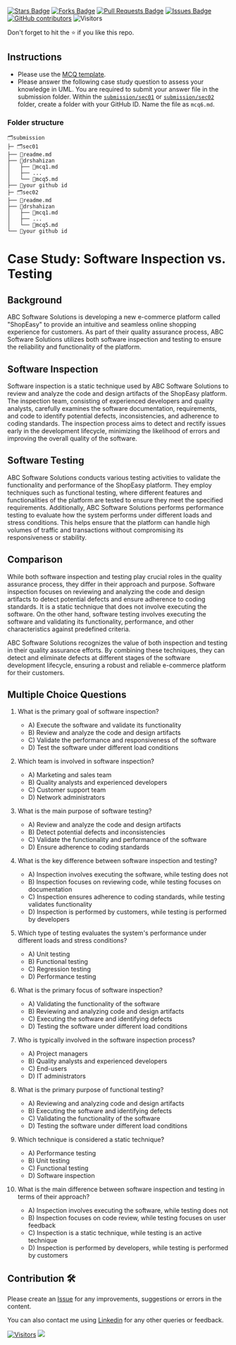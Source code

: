 <a href="https://github.com/drshahizan/software-engineering/stargazers"><img src="https://img.shields.io/github/stars/drshahizan/software-engineering" alt="Stars Badge"/></a>
<a href="https://github.com/drshahizan/software-engineering/network/members"><img src="https://img.shields.io/github/forks/drshahizan/software-engineering" alt="Forks Badge"/></a>
<a href="https://github.com/drshahizan/software-engineering/pulls"><img src="https://img.shields.io/github/issues-pr/drshahizan/software-engineering" alt="Pull Requests Badge"/></a>
<a href="https://github.com/drshahizan/software-engineering"><img src="https://img.shields.io/github/issues/drshahizan/software-engineering" alt="Issues Badge"/></a>
<a href="https://github.com/drshahizan/software-engineering/graphs/contributors"><img alt="GitHub contributors" src="https://img.shields.io/github/contributors/drshahizan/software-engineering?color=2b9348"></a>
![Visitors](https://api.visitorbadge.io/api/visitors?path=https%3A%2F%2Fgithub.com%2Fdrshahizan%2Fsoftware-engineering&labelColor=%23d9e3f0&countColor=%23697689&style=flat)

Don't forget to hit the :star: if you like this repo.

## Instructions
- Please use the [MCQ template](temp_mcq.md).
- Please answer the following case study question to assess your knowledge in UML. You are required to submit your answer file in the submission folder. Within the [`submission/sec01`](../uml/submission/sec01) or [`submission/sec02`](../uml/submission//sec02) folder, create a folder with your GitHub ID. Name the file as `mcq6.md`.

### Folder structure

```
🗂️submission
├─ 🗂️sec01
├── 📄readme.md
├── 📁drshahizan
│   ├── 📄mcq1.md
│   ├── ...
│   └── 📄mcq5.md
├── 📁your github id
├─ 🗂️sec02
├── 📄readme.md
├── 📁drshahizan
│   ├── 📄mcq1.md
│   ├── ...
│   └── 📄mcq5.md
└── 📁your github id
```

# Case Study: Software Inspection vs. Testing

## Background
ABC Software Solutions is developing a new e-commerce platform called "ShopEasy" to provide an intuitive and seamless online shopping experience for customers. As part of their quality assurance process, ABC Software Solutions utilizes both software inspection and testing to ensure the reliability and functionality of the platform.

## Software Inspection
Software inspection is a static technique used by ABC Software Solutions to review and analyze the code and design artifacts of the ShopEasy platform. The inspection team, consisting of experienced developers and quality analysts, carefully examines the software documentation, requirements, and code to identify potential defects, inconsistencies, and adherence to coding standards. The inspection process aims to detect and rectify issues early in the development lifecycle, minimizing the likelihood of errors and improving the overall quality of the software.

## Software Testing
ABC Software Solutions conducts various testing activities to validate the functionality and performance of the ShopEasy platform. They employ techniques such as functional testing, where different features and functionalities of the platform are tested to ensure they meet the specified requirements. Additionally, ABC Software Solutions performs performance testing to evaluate how the system performs under different loads and stress conditions. This helps ensure that the platform can handle high volumes of traffic and transactions without compromising its responsiveness or stability.

## Comparison
While both software inspection and testing play crucial roles in the quality assurance process, they differ in their approach and purpose. Software inspection focuses on reviewing and analyzing the code and design artifacts to detect potential defects and ensure adherence to coding standards. It is a static technique that does not involve executing the software. On the other hand, software testing involves executing the software and validating its functionality, performance, and other characteristics against predefined criteria.

ABC Software Solutions recognizes the value of both inspection and testing in their quality assurance efforts. By combining these techniques, they can detect and eliminate defects at different stages of the software development lifecycle, ensuring a robust and reliable e-commerce platform for their customers.

## Multiple Choice Questions

1. What is the primary goal of software inspection?
   - A) Execute the software and validate its functionality
   - B) Review and analyze the code and design artifacts
   - C) Validate the performance and responsiveness of the software
   - D) Test the software under different load conditions

2. Which team is involved in software inspection?
   - A) Marketing and sales team
   - B) Quality analysts and experienced developers
   - C) Customer support team
   - D) Network administrators

3. What is the main purpose of software testing?
   - A) Review and analyze the code and design artifacts
   - B) Detect potential defects and inconsistencies
   - C) Validate the functionality and performance of the software
   - D) Ensure adherence to coding standards

4. What is the key difference between software inspection and testing?
   - A) Inspection involves executing the software, while testing does not
   - B) Inspection focuses on reviewing code, while testing focuses on documentation
   - C) Inspection ensures adherence to coding standards, while testing validates functionality
   - D) Inspection is performed by customers, while testing is performed by developers

5. Which type of testing evaluates the system's performance under different loads and stress conditions?
   - A) Unit testing
   - B) Functional testing
   - C) Regression testing
   - D) Performance testing

6. What is the primary focus of software inspection?
   - A) Validating the functionality of the software
   - B) Reviewing and analyzing code and design artifacts
   - C) Executing the software and identifying defects
   - D) Testing the software under different load conditions

7. Who is typically involved in the software inspection process?
   - A) Project managers
   - B) Quality analysts and experienced developers
   - C) End-users
   - D) IT administrators

8. What is the primary purpose of functional testing?
   - A) Reviewing and analyzing code and design artifacts
   - B) Executing the software and identifying defects
   - C) Validating the functionality of the software
   - D) Testing the software under different load conditions

9. Which technique is considered a static technique?
   - A) Performance testing
   - B) Unit testing
   - C) Functional testing
   - D) Software inspection

10. What is the main difference between software inspection and testing in terms of their approach?
    - A) Inspection involves executing the software, while testing does not
    - B) Inspection focuses on code review, while testing focuses on user feedback
    - C) Inspection is a static technique, while testing is an active technique
    - D) Inspection is performed by developers, while testing is performed by customers

## Contribution 🛠️
Please create an [Issue](https://github.com/drshahizan/software-engineering/issues) for any improvements, suggestions or errors in the content.

You can also contact me using [Linkedin](https://www.linkedin.com/in/drshahizan/) for any other queries or feedback.

[![Visitors](https://api.visitorbadge.io/api/visitors?path=https%3A%2F%2Fgithub.com%2Fdrshahizan&labelColor=%23697689&countColor=%23555555&style=plastic)](https://visitorbadge.io/status?path=https%3A%2F%2Fgithub.com%2Fdrshahizan)
![](https://hit.yhype.me/github/profile?user_id=81284918)
